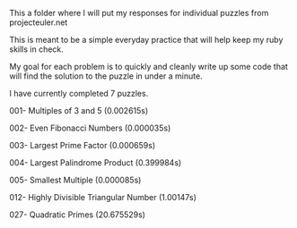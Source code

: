 This a folder where I will put my responses for individual puzzles from projecteuler.net

This is meant to be a simple everyday practice that will help keep my ruby skills in check.

My goal for each problem is to quickly and cleanly write up some code that will find the solution to the puzzle in under a minute.

I have currently completed 7 puzzles.

001- Multiples of 3 and 5 (0.002615s)

002- Even Fibonacci Numbers (0.000035s)

003- Largest Prime Factor (0.000659s)

004- Largest Palindrome Product (0.399984s)

005- Smallest Multiple (0.000085s)

012- Highly Divisible Triangular Number (1.00147s)

027- Quadratic Primes (20.675529s)
